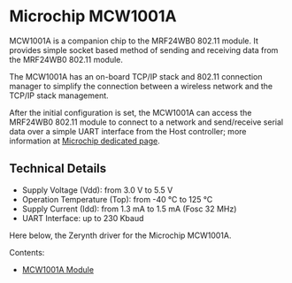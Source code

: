 # Microchip MCW1001A

MCW1001A is a companion chip to the MRF24WB0 802.11 module. It provides simple socket based method of sending and receiving data from the MRF24WB0 802.11 module.

The MCW1001A has an on-board TCP/IP stack and 802.11 connection manager to simplify the connection between a wireless network and the TCP/IP stack management.

After the initial configuration is set, the MCW1001A can access the MRF24WB0 802.11 module to connect to a network and send/receive serial data over a simple UART interface from the Host controller; more information at [Microchip dedicated page](http://www.microchip.com/wwwproducts/en/MCW1001A).

## Technical Details


* Supply Voltage (Vdd): from 3.0 V to 5.5 V
* Operation Temperature (Top): from -40 °C to 125 °C
* Supply Current (Idd): from 1.3 mA to 1.5 mA (Fosc 32 MHz)
* UART Interface: up to 230 Kbaud

Here below, the Zerynth driver for the Microchip MCW1001A.

Contents:


* [MCW1001A Module](/latest/reference/libs/microchip/mcw1001a/docs/mcw1001a/)
<!--stackedit_data:
eyJoaXN0b3J5IjpbLTE5NzY5NjU3NDNdfQ==
-->